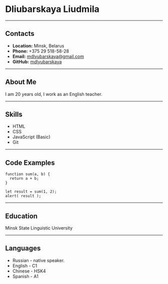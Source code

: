 # Dliubarskaya Liudmila
***
## Contacts
* __Location:__ Minsk, Belarus
* __Phone:__ +375 29 518-58-28
* __Email:__ mdlyubarskaya@gmail.com
* __GitHub:__ [mdlyubarskaya](https://github.com/mdlyubarskaya) 
***
## About Me
I am 20 years old, I work as an English teacher. 
***
## Skills
* HTML
* CSS
* JavaScript (Basic)
* Git
***
## Code Examples
```
function sum(a, b) {
  return a + b;
}

let result = sum(1, 2);
alert( result );
```
***
## Education
Minsk State Linguistic University 
***
## Languages
* Russian - native speaker.
* English - C1
* Chinese - HSK4
* Spanish - A1

